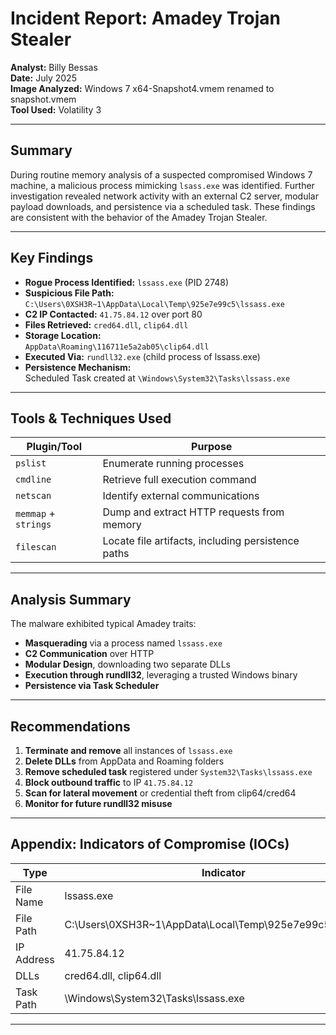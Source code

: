
# Incident Report: Amadey Trojan Stealer

**Analyst:** Billy Bessas  
**Date:** July 2025  
**Image Analyzed:** Windows 7 x64-Snapshot4.vmem renamed to snapshot.vmem  
**Tool Used:** Volatility 3

---

## Summary

During routine memory analysis of a suspected compromised Windows 7 machine, a malicious process mimicking `lsass.exe` was identified. Further investigation revealed network activity with an external C2 server, modular payload downloads, and persistence via a scheduled task. These findings are consistent with the behavior of the Amadey Trojan Stealer.

---

## Key Findings

- **Rogue Process Identified:** `lssass.exe` (PID 2748)
- **Suspicious File Path:**  
  `C:\Users\0XSH3R~1\AppData\Local\Temp\925e7e99c5\lssass.exe`
- **C2 IP Contacted:** `41.75.84.12` over port 80
- **Files Retrieved:** `cred64.dll`, `clip64.dll`
- **Storage Location:**  
  `AppData\Roaming\116711e5a2ab05\clip64.dll`
- **Executed Via:** `rundll32.exe` (child process of lssass.exe)
- **Persistence Mechanism:**  
  Scheduled Task created at `\Windows\System32\Tasks\lssass.exe`

---

## Tools & Techniques Used

| Plugin/Tool       | Purpose                                           |
|-------------------|---------------------------------------------------|
| `pslist`          | Enumerate running processes                       |
| `cmdline`         | Retrieve full execution command                   |
| `netscan`         | Identify external communications                  |
| `memmap` + `strings` | Dump and extract HTTP requests from memory    |
| `filescan`        | Locate file artifacts, including persistence paths|

---

## Analysis Summary

The malware exhibited typical Amadey traits:

- **Masquerading** via a process named `lssass.exe`
- **C2 Communication** over HTTP
- **Modular Design**, downloading two separate DLLs
- **Execution through rundll32**, leveraging a trusted Windows binary
- **Persistence via Task Scheduler**

---

## Recommendations

1. **Terminate and remove** all instances of `lssass.exe`
2. **Delete DLLs** from AppData and Roaming folders
3. **Remove scheduled task** registered under `System32\Tasks\lssass.exe`
4. **Block outbound traffic** to IP `41.75.84.12`
5. **Scan for lateral movement** or credential theft from clip64/cred64
6. **Monitor for future rundll32 misuse**

---

## Appendix: Indicators of Compromise (IOCs)

| Type        | Indicator                                                       |
|-------------|------------------------------------------------------------------|
| File Name   | lssass.exe                                                      |
| File Path   | C:\Users\0XSH3R~1\AppData\Local\Temp\925e7e99c5\lssass.exe       |
| IP Address  | 41.75.84.12                                                     |
| DLLs        | cred64.dll, clip64.dll                                          |
| Task Path   | \Windows\System32\Tasks\lssass.exe                               |

---
